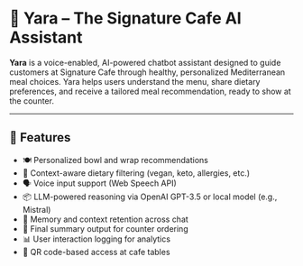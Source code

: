 # 🧠 Yara – The Signature Cafe AI Assistant

**Yara** is a voice-enabled, AI-powered chatbot assistant designed to guide customers at Signature Cafe through healthy, personalized Mediterranean meal choices. Yara helps users understand the menu, share dietary preferences, and receive a tailored meal recommendation, ready to show at the counter.

---

## 🚀 Features

- 🍽️ Personalized bowl and wrap recommendations
- 🌿 Context-aware dietary filtering (vegan, keto, allergies, etc.)
- 🗣️ Voice input support (Web Speech API)
- 📦 LLM-powered reasoning via OpenAI GPT-3.5 or local model (e.g., Mistral)
- 🔁 Memory and context retention across chat
- 🧾 Final summary output for counter ordering
- 📊 User interaction logging for analytics
- 🔗 QR code-based access at cafe tables